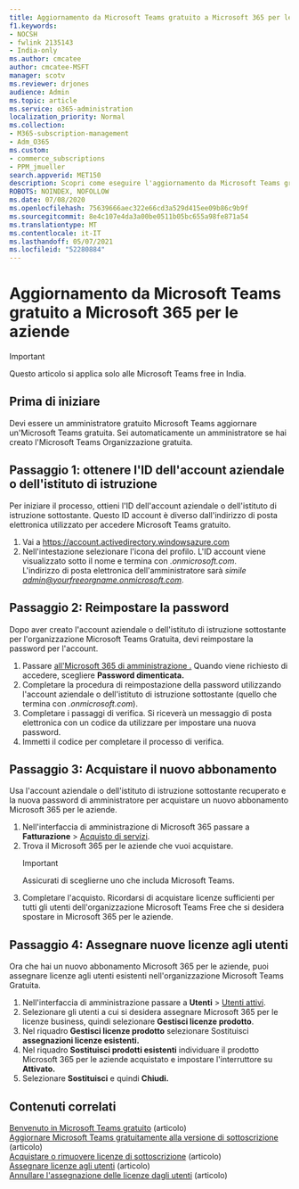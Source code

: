 ```yaml
---
title: Aggiornamento da Microsoft Teams gratuito a Microsoft 365 per le aziende
f1.keywords:
- NOCSH
- fwlink 2135143
- India-only
ms.author: cmcatee
author: cmcatee-MSFT
manager: scotv
ms.reviewer: drjones
audience: Admin
ms.topic: article
ms.service: o365-administration
localization_priority: Normal
ms.collection:
- M365-subscription-management
- Adm_O365
ms.custom:
- commerce_subscriptions
- PPM_jmueller
search.appverid: MET150
description: Scopri come eseguire l'aggiornamento da Microsoft Teams gratuito a un nuovo abbonamento Microsoft 365 per le aziende.
ROBOTS: NOINDEX, NOFOLLOW
ms.date: 07/08/2020
ms.openlocfilehash: 75639666aec322e66cd3a529d415ee09b86c9b9f
ms.sourcegitcommit: 8e4c107e4da3a00be0511b05bc655a98fe871a54
ms.translationtype: MT
ms.contentlocale: it-IT
ms.lasthandoff: 05/07/2021
ms.locfileid: "52280884"
---
```

# <a name="upgrade-from-microsoft-teams-free-to-microsoft-365-for-business"></a>Aggiornamento da Microsoft Teams gratuito a Microsoft 365 per le aziende

> [!IMPORTANT]
> Questo articolo si applica solo alle Microsoft Teams free in India.

## <a name="before-you-begin"></a>Prima di iniziare

Devi essere un amministratore gratuito Microsoft Teams aggiornare un'Microsoft Teams gratuita. Sei automaticamente un amministratore se hai creato l'Microsoft Teams Organizzazione gratuita.

## <a name="step-1-get-your-work-or-school-account-id"></a>Passaggio 1: ottenere l'ID dell'account aziendale o dell'istituto di istruzione

Per iniziare il processo, ottieni l'ID dell'account aziendale o dell'istituto di istruzione sottostante. Questo ID account è diverso dall'indirizzo di posta elettronica utilizzato per accedere Microsoft Teams gratuito.

1. Vai a <a href="https://go.microsoft.com/fwlink/p/?linkid=2134797" target="_blank"><https://account.activedirectory.windowsazure.com></a>
2. Nell'intestazione selezionare l'icona del profilo. L'ID account viene visualizzato sotto il nome e termina con *.onmicrosoft.com*.\
    L'indirizzo di posta elettronica dell'amministratore sarà *simile admin@yourfreeorgname.onmicrosoft.com*.

## <a name="step-2-reset-your-password"></a>Passaggio 2: Reimpostare la password

Dopo aver creato l'account aziendale o dell'istituto di istruzione sottostante per l'organizzazione Microsoft Teams Gratuita, devi reimpostare la password per l'account.

1. Passare <a href="https://go.microsoft.com/fwlink/p/?linkid=2024339" target="_blank">all'Microsoft 365 di amministrazione .</a> Quando viene richiesto di accedere, scegliere **Password dimenticata.**
2. Completare la procedura di reimpostazione della password utilizzando l'account aziendale o dell'istituto di istruzione sottostante (quello che termina con *.onmicrosoft.com*).
3. Completare i passaggi di verifica. Si riceverà un messaggio di posta elettronica con un codice da utilizzare per impostare una nuova password.
4. Immetti il codice per completare il processo di verifica.

## <a name="step-3-buy-your-new-subscription"></a>Passaggio 3: Acquistare il nuovo abbonamento

Usa l'account aziendale o dell'istituto di istruzione sottostante recuperato e la nuova password di amministratore per acquistare un nuovo abbonamento Microsoft 365 per le aziende.

1. Nell'interfaccia di amministrazione di Microsoft 365 passare a **Fatturazione** > <a href="https://go.microsoft.com/fwlink/p/?linkid=868433" target="_blank">Acquisto di servizi</a>.
2. Trova il Microsoft 365 per le aziende che vuoi acquistare.
    > [!IMPORTANT]
    > Assicurati di sceglierne uno che includa Microsoft Teams.
3. Completare l'acquisto. Ricordarsi di acquistare licenze sufficienti per tutti gli utenti dell'organizzazione Microsoft Teams Free che si desidera spostare in Microsoft 365 per le aziende.

## <a name="step-4-assign-new-licenses-to-users"></a>Passaggio 4: Assegnare nuove licenze agli utenti

Ora che hai un nuovo abbonamento Microsoft 365 per le aziende, puoi assegnare licenze agli utenti esistenti nell'organizzazione Microsoft Teams Gratuita.

1. Nell'interfaccia di amministrazione passare a **Utenti**  >  <a href="https://go.microsoft.com/fwlink/p/?linkid=834822" target="_blank">Utenti attivi</a>.
2. Selezionare gli utenti a cui si desidera assegnare Microsoft 365 per le licenze business, quindi selezionare **Gestisci licenze prodotto**.
3. Nel riquadro **Gestisci licenze prodotto** selezionare Sostituisci **assegnazioni licenze esistenti.**
4. Nel riquadro **Sostituisci prodotti esistenti** individuare il prodotto Microsoft 365 per le aziende acquistato e impostare l'interruttore su **Attivato.**
5. Selezionare **Sostituisci** e quindi **Chiudi.**

## <a name="related-content"></a>Contenuti correlati

[Benvenuto in Microsoft Teams gratuito](https://support.microsoft.com/office/6d79a648-6913-4696-9237-ed13de64ae3c) (articolo)\
[Aggiornare Microsoft Teams gratuitamente alla versione di sottoscrizione](/microsoftteams/upgrade-freemium) (articolo)\
[Acquistare o rimuovere licenze di sottoscrizione](../licenses/buy-licenses.md) (articolo)\
[Assegnare licenze agli utenti](../../admin/manage/assign-licenses-to-users.md) (articolo)\
[Annullare l'assegnazione delle licenze dagli utenti](../../admin/manage/remove-licenses-from-users.md) (articolo)

